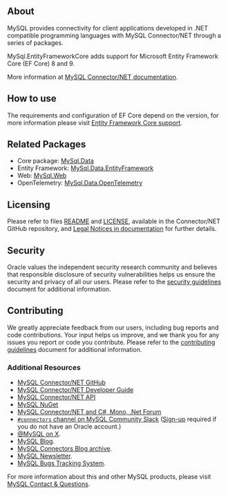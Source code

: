 ## About

MySQL provides connectivity for client applications developed in .NET compatible programming languages with MySQL Connector/NET through a series of packages.

MySql.EntityFrameworkCore adds support for Microsoft Entity Framework Core (EF Core) 8 and 9.

More information at [MySQL Connector/NET documentation](https://dev.mysql.com/doc/connector-net/en/).

## How to use

The requirements and configuration of EF Core depend on the version, for more information please visit [Entity Framework Core support](https://dev.mysql.com/doc/connector-net/en/connector-net-entityframework-core.html).

## Related Packages

* Core package: [MySql.Data](https://www.nuget.org/packages/MySql.Data/)
* Entity Framework: [MySql.Data.EntityFramework](https://www.nuget.org/packages/MySql.Data.EntityFramework/)
* Web: [MySql.Web](https://www.nuget.org/packages/MySql.Web/)
* OpenTelemetry: [MySql.Data.OpenTelemetry](https://www.nuget.org/packages/MySql.Data.OpenTelemetry/)

## Licensing

Please refer to files [README](https://github.com/mysql/mysql-connector-net/blob/-/README) and [LICENSE](https://github.com/mysql/mysql-connector-net/blob/-/LICENSE), available in the Connector/NET GitHub repository, and [Legal Notices in documentation](https://dev.mysql.com/doc/connector-net/en/preface.html) for further details.

## Security

Oracle values the independent security research community and believes that responsible disclosure of security vulnerabilities helps us ensure the security and privacy of all our users. Please refer to the [security guidelines](https://github.com/mysql/mysql-connector-net/blob/-/SECURITY.md) document for additional information.

## Contributing

We greatly appreciate feedback from our users, including bug reports and code contributions. Your input helps us improve, and we thank you for any issues you report or code you contribute. Please refer to the [contributing guidelines](https://github.com/mysql/mysql-connector-net/blob/-/CONTRIBUTING.md) document for additional information.

### Additional Resources

* [MySQL Connector/NET GitHub](https://github.com/mysql/mysql-connector-net/)
* [MySQL Connector/NET Developer Guide](https://dev.mysql.com/doc/connector-net/en/)
* [MySQL Connector/NET API](https://dev.mysql.com/doc/dev/connector-net/latest/)
* [MySQL NuGet](https://www.nuget.org/profiles/MySQL/)
* [MySQL Connector/NET and C#, Mono, .Net Forum](https://forums.mysql.com/list.php?38)
* [`#connectors` channel on MySQL Community Slack](https://mysqlcommunity.slack.com/messages/connectors/)  ([Sign-up](https://lefred.be/mysql-community-on-slack/) required if you do not have an Oracle account.)
* [@MySQL on X](https://x.com/MySQL/).
* [MySQL Blog](https://blogs.oracle.com/mysql/).
* [MySQL Connectors Blog archive](https://dev.mysql.com/blog-archive/?cat=Connectors%20%2F%20Languages).
* [MySQL Newsletter](https://www.mysql.com/news-and-events/newsletter/).
* [MySQL Bugs Tracking System](https://bugs.mysql.com).

For more information about this and other MySQL products, please visit [MySQL Contact & Questions](https://www.mysql.com/about/contact/).
